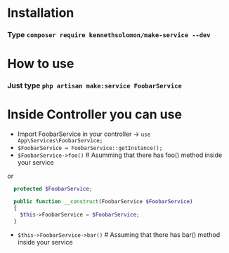 # Installation

### Type `composer require kennethsolomon/make-service --dev`

# How to use

### Just type `php artisan make:service FoobarService`

# Inside Controller you can use

- Import FoobarService in your controller -> `use App\Services\FoobarService;`
- `$FoobarService = FoobarService::getInstance();`
- `$FoobarService->foo()` # Asumming that there has foo() method inside your service

or

```php
  protected $FoobarService;

  public function __construct(FoobarService $FoobarService)
  {
    $this->FoobarService = $FoobarService;
  }
```

- `$this->FoobarService->bar()` # Assuming that there has bar() method inside your service
